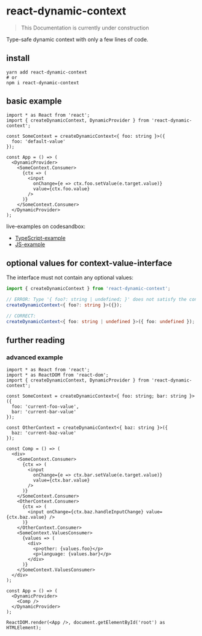 # react-dynamic-context

> This Documentation is currently under construction

Type-safe dynamic context with only a few lines of code.

## install

```shell
yarn add react-dynamic-context
# or
npm i react-dynamic-context
```

## basic example

```tsx
import * as React from 'react';
import { createDynamicContext, DynamicProvider } from 'react-dynamic-context';

const SomeContext = createDynamicContext<{ foo: string }>({
  foo: 'default-value'
});

const App = () => (
  <DynamicProvider>
    <SomeContext.Consumer>
      {ctx => (
        <input
          onChange={e => ctx.foo.setValue(e.target.value)}
          value={ctx.foo.value}
        />
      )}
    </SomeContext.Consumer>
  </DynamicProvider>
);
```

live-examples on codesandbox:

- [TypeScript-example](https://codesandbox.io/s/8z6zwjyw7l)
- [JS-example](https://codesandbox.io/s/24ry9jwvlj)

## optional values for context-value-interface

The interface must not contain any optional values:

```typescript
import { createDynamicContext } from 'react-dynamic-context';

// ERROR: Type '{ foo?: string | undefined; }' does not satisfy the constraint 'Required<{ foo?: string | undefined; }>'.
createDynamicContext<{ foo?: string }>({});

// CORRECT:
createDynamicContext<{ foo: string | undefined }>({ foo: undefined });
```

## further reading

### advanced example

```tsx
import * as React from 'react';
import * as ReactDOM from 'react-dom';
import { createDynamicContext, DynamicProvider } from 'react-dynamic-context';

const SomeContext = createDynamicContext<{ foo: string; bar: string }>({
  foo: 'current-foo-value',
  bar: 'current-bar-value'
});

const OtherContext = createDynamicContext<{ baz: string }>({
  baz: 'current-baz-value'
});

const Comp = () => (
  <div>
    <SomeContext.Consumer>
      {ctx => (
        <input
          onChange={e => ctx.bar.setValue(e.target.value)}
          value={ctx.bar.value}
        />
      )}
    </SomeContext.Consumer>
    <OtherContext.Consumer>
      {ctx => (
        <input onChange={ctx.baz.handleInputChange} value={ctx.baz.value} />
      )}
    </OtherContext.Consumer>
    <SomeContext.ValuesConsumer>
      {values => (
        <div>
          <p>other: {values.foo}</p>
          <p>language: {values.bar}</p>
        </div>
      )}
    </SomeContext.ValuesConsumer>
  </div>
);

const App = () => (
  <DynamicProvider>
    <Comp />
  </DynamicProvider>
);

ReactDOM.render(<App />, document.getElementById('root') as HTMLElement);
```
